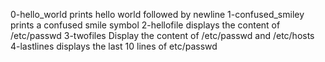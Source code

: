 0-hello_world prints hello world followed by newline
1-confused_smiley prints a confused smile symbol
2-hellofile displays the content of /etc/passwd
3-twofiles Display the content of /etc/passwd and /etc/hosts
4-lastlines displays the last 10 lines of etc/passwd
